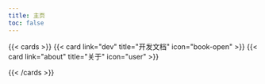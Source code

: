 ```yaml
---
title: 主页
toc: false
---
```


{{< cards >}}
  {{< card link="dev" title="开发文档" icon="book-open" >}}
  {{< card link="about" title="关于" icon="user" >}}
  <!-- {{< card link="docs" title="About" icon="github" >}} -->
{{< /cards >}}
